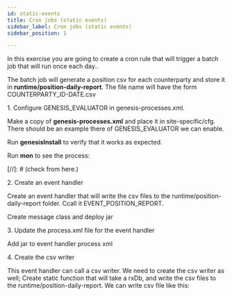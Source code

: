 ```yaml
---
id: static-events
title: Cron jobs (static events)
sidebar_label: Cron jobs (static events)
sidebar_position: 1

---
```

In this exercise you are going to create a cron rule that will trigger a batch job that will run once each day..

The batch job will generate a position csv for each counterparty and store it in **runtime/position-daily-report**. The file name will have the form COUNTERPARTY_ID-DATE.csv

1\. Configure GENESIS_EVALUATOR in genesis-processes.xml.

Make a copy of **genesis-processes.xml** and place it in site-specific/cfg. There should be an example there of GENESIS_EVALUATOR we can enable.

Run **genesisInstall** to verify that it works as expected.

Run **mon** to see the process:

\[//\]: # (check from here.)

2\. Create an event handler

Create an event handler that will write the csv files to the runtime/position-daily-report folder. Ccall it EVENT_POSITION_REPORT.

Create message class and deploy jar 

3\. Update the process.xml file for the event handler

Add jar to event handler process xml 

4\. Create the csv writer

This event handler can call a csv writer. We need to create the csv writer as well; Create static function that will take a rxDb, and write the csv files to the runtime/position-daily-report. We can write csv file like this: